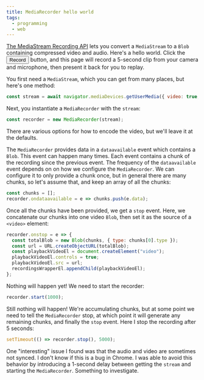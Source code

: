 ```yaml
---
title: MediaRecorder hello world
tags:
  - programming
  - web
---
```


[The MediaStream Recording API](https://developer.mozilla.org/en-US/docs/Web/API/MediaStream_Recording_API)
lets you convert a `MediaStream` to a `Blob` containing compressed video and audio.
Here's a hello world.
Click the <button id="recordButton">Record</button> button,
and this page will record a 5-second clip from your camera and microphone,
then present it back for you to replay.

<div id="recordings"></div>

You first need a `MediaStream`,
which you can get from many places,
but here's one method:

```js
const stream = await navigator.mediaDevices.getUserMedia({ video: true, audio: true });
```

Next, you instantiate a `MediaRecorder` with the `stream`:

```js
const recorder = new MediaRecorder(stream);
```

There are various options for how to encode the video,
but we'll leave it at the defaults.

The `MediaRecorder` provides data in a `dataavailable` event
which contains a `Blob`.
This event can happen many times.
Each event contains a chunk of the recording since the previous event.
The frequency of the `dataavailable` event depends on on how we configure the `MediaRecorder`.
We can configure it to only provide a chunk once,
but in general there are many chunks,
so let's assume that,
and keep an array of all the chunks:

```js
const chunks = [];
recorder.ondataavailable = e => chunks.push(e.data);
```

Once all the chunks have been provided,
we get a `stop` event.
Here, we concatenate our chunks into one video `Blob`,
then set it as the source of a `<video>` element:

```js
recorder.onstop = e => {
  const totalBlob = new Blob(chunks, { type: chunks[0].type });
  const url = URL.createObjectURL(totalBlob);
  const playbackVideoEl = document.createElement("video");
  playbackVideoEl.controls = true;
  playbackVideoEl.src = url;
  recordingsWrapperEl.appendChild(playbackVideoEl);
};
```

Nothing will happen yet!
We need to start the recorder:

```js
recorder.start(1000);
```

Still nothing will happen!
We're accumulating chunks, 
but at some point we need to tell the `MediaRecorder` stop,
at which point it will generate any remaining chunks,
and finally the `stop` event.
Here I stop the recording after 5 seconds:

```js
setTimeout(() => recorder.stop(), 5000);
```

One "interesting" issue I found was that the audio and video are sometimes not synced.
I don't know if this is a bug in Chrome.
I was able to avoid this behavior by introducing a 1-second delay between getting the `stream`
and starting the `MediaRecorder`.
Something to investigate.

<script>
  const recordButtonEl = document.getElementById("recordButton");
  const recordingsWrapperEl = document.getElementById("recordings");
  let recordingState = "inactive";
  recordButtonEl.onclick = async () => {
      if (recordingState !== "inactive") {
          return;
      }
      recordingState = "setting-up";
      recordButtonEl.innerText = "Setting up ...";
      const stream = await navigator.mediaDevices.getUserMedia({ video: true, audio: true });

      // If we start recording immediately, the audio and video are sometimes not synced!
      // TODO investigate
      setTimeout(() => {
          recordingState = "active";
          recordButtonEl.innerText = "Recording ...";
          const recorder = new MediaRecorder(stream);
          const chunks = [];
          recorder.ondataavailable = e => {
              const blob = e.data;
              chunks.push(blob);
              console.log("Got data", blob.type);
          };
          recorder.onstop = e => {
              for (const track of stream.getTracks()) {
                  track.stop();
              }
              const totalBlob = new Blob(chunks, { type: chunks[0].type });
              const url = URL.createObjectURL(totalBlob);
              const playbackVideoEl = document.createElement("video");
              playbackVideoEl.controls = true;
              playbackVideoEl.src = url;
              recordingsWrapperEl.appendChild(playbackVideoEl);
              recordingState = "inactive";
              recordButtonEl.innerText = "Record";
          };
          recorder.start(1000);
          setTimeout(() => recorder.stop(), 5000);
      }, 1000);
  };
</script>
